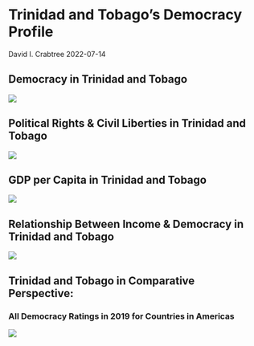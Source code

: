 Trinidad and Tobago’s Democracy Profile
================
David I. Crabtree
2022-07-14

## Democracy in Trinidad and Tobago

![](C:\Users\David\Desktop\PROGRA~1\FILESA~1\CFSS\hw06\reports\TRINID~1/figure-gfm/Demscore-1.png)<!-- -->

## Political Rights & Civil Liberties in Trinidad and Tobago

![](C:\Users\David\Desktop\PROGRA~1\FILESA~1\CFSS\hw06\reports\TRINID~1/figure-gfm/Political%20Rights%20&%20Civil%20Libs-1.png)<!-- -->

## GDP per Capita in Trinidad and Tobago

![](C:\Users\David\Desktop\PROGRA~1\FILESA~1\CFSS\hw06\reports\TRINID~1/figure-gfm/GDP%20per%20Capita-1.png)<!-- -->

## Relationship Between Income & Democracy in Trinidad and Tobago

![](C:\Users\David\Desktop\PROGRA~1\FILESA~1\CFSS\hw06\reports\TRINID~1/figure-gfm/Income%20&%20Dem-1.png)<!-- -->

## Trinidad and Tobago in Comparative Perspective:

### All Democracy Ratings in 2019 for Countries in Americas

![](C:\Users\David\Desktop\PROGRA~1\FILESA~1\CFSS\hw06\reports\TRINID~1/figure-gfm/Democracy%20in%20Comparative%20Perspective-1.png)<!-- -->
